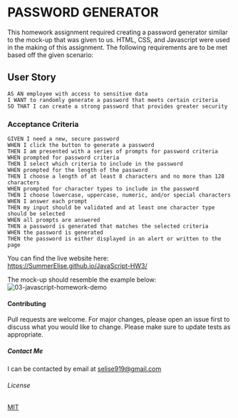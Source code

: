 # PASSWORD GENERATOR
This homework assignment required creating a password generator similar to the mock-up that was given to us. HTML, CSS, and Javascript were used in the making of this assignment. The following
requirements are to be met based off the given scenario:

## User Story

```
AS AN employee with access to sensitive data
I WANT to randomly generate a password that meets certain criteria
SO THAT I can create a strong password that provides greater security
```

### Acceptance Criteria

```
GIVEN I need a new, secure password
WHEN I click the button to generate a password
THEN I am presented with a series of prompts for password criteria
WHEN prompted for password criteria
THEN I select which criteria to include in the password
WHEN prompted for the length of the password
THEN I choose a length of at least 8 characters and no more than 128 characters
WHEN prompted for character types to include in the password
THEN I choose lowercase, uppercase, numeric, and/or special characters
WHEN I answer each prompt
THEN my input should be validated and at least one character type should be selected
WHEN all prompts are answered
THEN a password is generated that matches the selected criteria
WHEN the password is generated
THEN the password is either displayed in an alert or written to the page
```

You can find the live website here: https://SummerElise.github.io/JavaScript-HW3/

The mock-up should resemble the example below:
![03-javascript-homework-demo](https://user-images.githubusercontent.com/80479850/115124098-6f839980-9f8e-11eb-8f53-ee436eb5c8ff.png)

#### Contributing
Pull requests are welcome. For major changes, please open an issue first to discuss what you would like to change.
Please make sure to update tests as appropriate.

##### Contact Me
I can be contacted by email at selise919@gmail.com

###### License
[MIT](https://choosealicense.com/licenses/mit/)